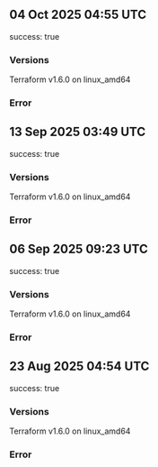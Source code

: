 ## 04 Oct 2025 04:55 UTC

success: true

### Versions

Terraform v1.6.0
on linux_amd64

### Error

## 13 Sep 2025 03:49 UTC

success: true

### Versions

Terraform v1.6.0
on linux_amd64

### Error

## 06 Sep 2025 09:23 UTC

success: true

### Versions

Terraform v1.6.0
on linux_amd64

### Error

## 23 Aug 2025 04:54 UTC

success: true

### Versions

Terraform v1.6.0
on linux_amd64

### Error

